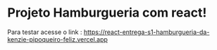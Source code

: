 # Projeto Hamburgueria com react!

Para testar acesse o link : https://react-entrega-s1-hamburgueria-da-kenzie-pipoqueiro-feliz.vercel.app

